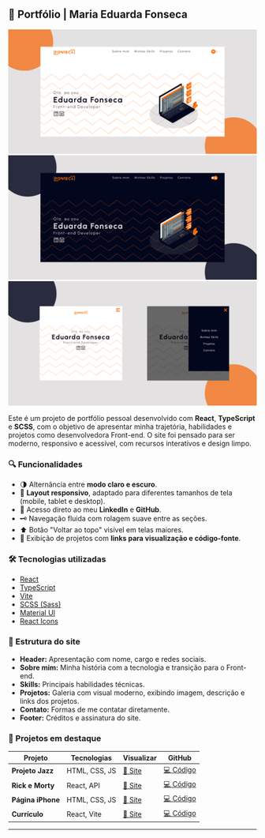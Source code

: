 ## 💼 Portfólio | Maria Eduarda Fonseca


<a>
    <img src = "src/assets/Modo Claro.png" >
    <img src = "src/assets/Modo Escuro.png" >
    <img src = "src/assets/Mobile.png" >
  </a>


Este é um projeto de portfólio pessoal desenvolvido com **React**, **TypeScript** e **SCSS**, com o objetivo de apresentar minha trajetória, habilidades e projetos como desenvolvedora Front-end. O site foi pensado para ser moderno, responsivo e acessível, com recursos interativos e design limpo.

### 🔍 Funcionalidades

- 🌗 Alternância entre **modo claro e escuro**.
- 📱 **Layout responsivo**, adaptado para diferentes tamanhos de tela (mobile, tablet e desktop).
- 🔗 Acesso direto ao meu **LinkedIn** e **GitHub**.
- 🗝 Navegação fluida com rolagem suave entre as seções.
- ⬆️ Botão "Voltar ao topo" visível em telas maiores.
- 📄 Exibição de projetos com **links para visualização e código-fonte**.

### 🛠️ Tecnologias utilizadas

- [React](https://reactjs.org/)
- [TypeScript](https://www.typescriptlang.org/)
- [Vite](https://vitejs.dev/)
- [SCSS (Sass)](https://sass-lang.com/)
- [Material UI](https://mui.com/)
- [React Icons](https://react-icons.github.io/react-icons/)

### 🧹 Estrutura do site

- **Header:** Apresentação com nome, cargo e redes sociais.
- **Sobre mim:** Minha história com a tecnologia e transição para o Front-end.
- **Skills:** Principais habilidades técnicas.
- **Projetos:** Galeria com visual moderno, exibindo imagem, descrição e links dos projetos.
- **Contato:** Formas de me contatar diretamente.
- **Footer:** Créditos e assinatura do site.

### 🚀 Projetos em destaque

| Projeto         | Tecnologias       | Visualizar | GitHub |
|----------------|-------------------|------------|--------|
| **Projeto Jazz** | HTML, CSS, JS     | [🔗 Site](https://pjk4sh.csb.app/) | [💻 Código](https://github.com/Mariachf/projeto_sax) |
| **Rick e Morty** | React, API        | [🔗 Site](https://rick-and-morty-gamma-three.vercel.app/) | [💻 Código](https://github.com/Mariachf/Rick_and_morty) |
| **Página iPhone**| HTML, CSS, JS     | [🔗 Site](https://mariachf.github.io/pageiPhone/) | [💻 Código](https://github.com/Mariachf/pageiPhone) |
| **Currículo**    | React, Vite       | [🔗 Site](https://lighthearted-buttercream-2303cf.netlify.app/) | [💻 Código](https://github.com/Mariachf/cv) |

---
